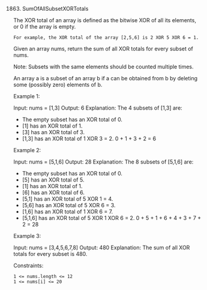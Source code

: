 1863. SumOfAllSubsetXORTotals

The XOR total of an array is defined as the bitwise XOR of all its elements, or 0 if the array is empty.

    For example, the XOR total of the array [2,5,6] is 2 XOR 5 XOR 6 = 1.

Given an array nums, return the sum of all XOR totals for every subset of nums. 

Note: Subsets with the same elements should be counted multiple times.

An array a is a subset of an array b if a can be obtained from b by deleting some (possibly zero) elements of b.

Example 1:

Input: nums = [1,3]
Output: 6
Explanation: The 4 subsets of [1,3] are:
- The empty subset has an XOR total of 0.
- [1] has an XOR total of 1.
- [3] has an XOR total of 3.
- [1,3] has an XOR total of 1 XOR 3 = 2.
0 + 1 + 3 + 2 = 6

Example 2:

Input: nums = [5,1,6]
Output: 28
Explanation: The 8 subsets of [5,1,6] are:
- The empty subset has an XOR total of 0.
- [5] has an XOR total of 5.
- [1] has an XOR total of 1.
- [6] has an XOR total of 6.
- [5,1] has an XOR total of 5 XOR 1 = 4.
- [5,6] has an XOR total of 5 XOR 6 = 3.
- [1,6] has an XOR total of 1 XOR 6 = 7.
- [5,1,6] has an XOR total of 5 XOR 1 XOR 6 = 2.
0 + 5 + 1 + 6 + 4 + 3 + 7 + 2 = 28

Example 3:

Input: nums = [3,4,5,6,7,8]
Output: 480
Explanation: The sum of all XOR totals for every subset is 480.

Constraints:

    1 <= nums.length <= 12
    1 <= nums[i] <= 20
